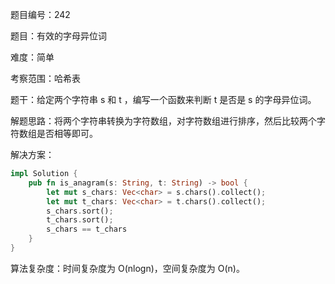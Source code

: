 题目编号：242

题目：有效的字母异位词

难度：简单

考察范围：哈希表

题干：给定两个字符串 s 和 t ，编写一个函数来判断 t 是否是 s 的字母异位词。

解题思路：将两个字符串转换为字符数组，对字符数组进行排序，然后比较两个字符数组是否相等即可。

解决方案：

```rust
impl Solution {
    pub fn is_anagram(s: String, t: String) -> bool {
        let mut s_chars: Vec<char> = s.chars().collect();
        let mut t_chars: Vec<char> = t.chars().collect();
        s_chars.sort();
        t_chars.sort();
        s_chars == t_chars
    }
}
```

算法复杂度：时间复杂度为 O(nlogn)，空间复杂度为 O(n)。